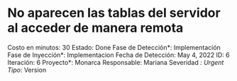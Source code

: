 # No aparecen las tablas del servidor al acceder de manera remota

Costo en minutos: 30
Estado: Done
Fase de Detección*: Implementación
Fase de Inyección*: Implementacion
Fecha de Detección: May 4, 2022
ID: 6
Iteración: 6
Proyecto*: Monarca
Responsable: Mariana
Severidad *: Urgent
Tipo*: Version